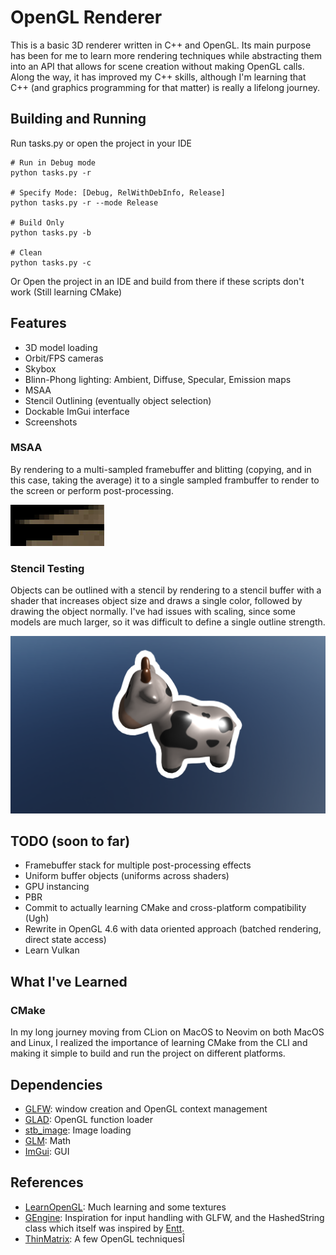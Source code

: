 # OpenGL Renderer

This is a basic 3D renderer written in C++ and OpenGL. Its main purpose has been for me to learn more rendering
techniques while abstracting them into
an API that allows for scene creation without making OpenGL calls. Along the way, it has improved my C++ skills,
although I'm learning that C++ (and graphics programming for that matter) is really a lifelong journey.

## Building and Running

Run tasks.py or open the project in your IDE

```
# Run in Debug mode
python tasks.py -r

# Specify Mode: [Debug, RelWithDebInfo, Release]
python tasks.py -r --mode Release

# Build Only
python tasks.py -b

# Clean
python tasks.py -c
```

Or Open the project in an IDE and build from there if these scripts don't work (Still learning CMake)

## Features

- 3D model loading
- Orbit/FPS cameras
- Skybox
- Blinn-Phong lighting: Ambient, Diffuse, Specular, Emission maps
- MSAA
- Stencil Outlining (eventually object selection)
- Dockable ImGui interface
- Screenshots

### MSAA

By rendering to a multi-sampled framebuffer and blitting (copying, and in this case, taking the average) it to a single sampled frambuffer to render to the screen or perform post-processing.

![MSAA Comparison](screenshots/msaa_comparison.png)

### Stencil Testing

Objects can be outlined with a stencil by rendering to a stencil buffer
with a shader that increases object size and draws a single color, followed by drawing the object normally. I've had issues with scaling, since some models are much larger, so it was difficult to define a single outline strength.

![Stencil Test](screenshots/stencil-test.png)

## TODO (soon to far)

- Framebuffer stack for multiple post-processing effects
- Uniform buffer objects (uniforms across shaders)
- GPU instancing
- PBR
- Commit to actually learning CMake and cross-platform compatibility (Ugh)
- Rewrite in OpenGL 4.6 with data oriented approach (batched rendering, direct state access)
- Learn Vulkan

## What I've Learned

### CMake

In my long journey moving from CLion on MacOS to Neovim on both MacOS and Linux, I realized the importance of learning CMake from the CLI and making it simple to build and run the project on different platforms.

## Dependencies

- [GLFW](https://github.com/glfw/glfw): window creation and OpenGL context management
- [GLAD](https://glad.dav1d.de/): OpenGL function loader
- [stb_image](https://github.com/nothings/stb): Image loading
- [GLM](https://github.com/g-truc/glm): Math
- [ImGui](https://github.com/ocornut/imgui): GUI

## References

- [LearnOpenGL](https://learnopengl.com/Introduction): Much learning and some textures
- [GEngine](https://github.com/JuanDiegoMontoya/Gengine/tree/37739ecfcb608f6b282b36ed8a962fac968b1487):
  Inspiration for input handling with GLFW, and the HashedString
  class which itself was inspired by [Entt](https://github.com/skypjack/entt).
- [ThinMatrix](https://www.youtube.com/watch?v=VS8wlS9hF8E&list=PLRIWtICgwaX0u7Rf9zkZhLoLuZVfUksDP):
  A few OpenGL techniquesÎ
